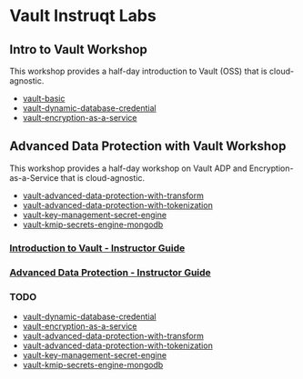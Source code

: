 # Vault Instruqt Labs

## Intro to Vault Workshop
This workshop provides a half-day introduction to Vault (OSS) that is cloud-agnostic.

* [vault-basic](https://play.instruqt.com/hashicorp/tracks/vault-basics)
* [vault-dynamic-database-credential](https://play.instruqt.com/hashicorp/tracks/vault-dynamic-database-credentials)
* [vault-encryption-as-a-service](https://play.instruqt.com/hashicorp/tracks/vault-encryption-as-a-service)

## Advanced Data Protection with Vault Workshop
This workshop provides a half-day workshop on Vault ADP and Encryption-as-a-Service that is cloud-agnostic.

* [vault-advanced-data-protection-with-transform](https://play.instruqt.com/hashicorp/tracks/vault-advanced-data-protection-with-transform)
* [vault-advanced-data-protection-with-tokenization](https://play.instruqt.com/hashicorp/tracks/vault-advanced-data-protection-with-tokenization)
* [vault-key-management-secret-engine](https://play.instruqt.com/hashicorp/tracks/vault-key-management-secret-engine)
* [vault-kmip-secrets-engine-mongodb](https://play.instruqt.com/hashicorp/tracks/vault-kmip-secrets-engine-mongodb)

### [Introduction to Vault - Instructor Guide](https://github.com/hashicorp/field-workshops-vault/blob/main/instructor-guides/intro_to_vault_INSTRUCTOR_GUIDE.md#hands-on-labs)
### [Advanced Data Protection - Instructor Guide](https://github.com/hashicorp/field-workshops-vault/blob/main/instructor-guides/advanced_data_protection_INSTRUCTOR_GUIDE.md#hands-on-labs)


### TODO
* [vault-dynamic-database-credential](https://play.instruqt.com/hashicorp/tracks/vault-dynamic-database-credentials)
* [vault-encryption-as-a-service](https://play.instruqt.com/hashicorp/tracks/vault-encryption-as-a-service)
* [vault-advanced-data-protection-with-transform](https://play.instruqt.com/hashicorp/tracks/vault-advanced-data-protection-with-transform)
* [vault-advanced-data-protection-with-tokenization](https://play.instruqt.com/hashicorp/tracks/vault-advanced-data-protection-with-tokenization)
* [vault-key-management-secret-engine](https://play.instruqt.com/hashicorp/tracks/vault-key-management-secret-engine)
* [vault-kmip-secrets-engine-mongodb](https://play.instruqt.com/hashicorp/tracks/vault-kmip-secrets-engine-mongodb)
